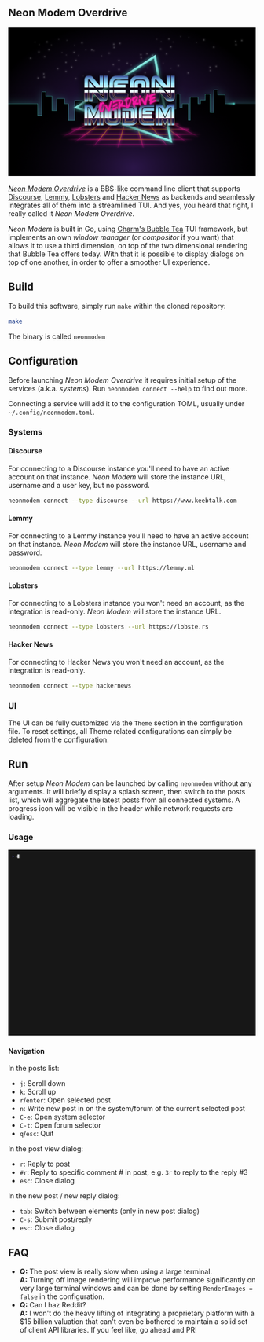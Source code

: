 Neon Modem Overdrive
--------------------

![Neon Modem Overdrive](splashscreen.png)

[*Neon Modem Overdrive*][neonmodem] is a BBS-like command line client that 
supports [Discourse][discourse], [Lemmy][lemmy], [Lobsters][lobsters] and 
[Hacker News][hackernews] as backends and seamlessly integrates all of them into 
a streamlined TUI. And yes, you heard that right, I really called it *Neon Modem 
Overdrive*.

*Neon Modem* is built in Go, using [Charm's Bubble Tea][bubbletea] TUI 
framework, but implements an own *window manager* (or *compositor* if you want) 
that allows it to use a third dimension, on top of the two dimensional rendering 
that Bubble Tea offers today. With that it is possible to display dialogs on top 
of one another, in order to offer a smoother UI experience.

[neonmodem]: https://neonmodem.com
[discourse]: https://github.com/discourse
[lemmy]: https://github.com/LemmyNet
[lobsters]: https://github.com/lobsters/lobsters
[hackernews]: https://news.ycombinator.com
[bubbletea]: https://github.com/charmbracelet/bubbletea


## Build

To build this software, simply run `make` within the cloned repository:

```sh
make
```

The binary is called `neonmodem`


## Configuration

Before launching *Neon Modem Overdrive* it requires initial setup of the 
services (a.k.a. *systems*). Run `neonmodem connect --help` to find out more.

Connecting a service will add it to the configuration TOML, usually under 
`~/.config/neonmodem.toml`.


### Systems

#### Discourse

For connecting to a Discourse instance you'll need to have an active account on 
that instance. *Neon Modem* will store the instance URL, username and a user 
key, but no password.

```sh
neonmodem connect --type discourse --url https://www.keebtalk.com
```


#### Lemmy

For connecting to a Lemmy instance you'll need to have an active account on that 
instance. *Neon Modem* will store the instance URL, username and password.

```sh
neonmodem connect --type lemmy --url https://lemmy.ml
```


#### Lobsters

For connecting to a Lobsters instance you won't need an account, as the 
integration is read-only. *Neon Modem* will store the instance URL.

```sh
neonmodem connect --type lobsters --url https://lobste.rs
```


#### Hacker News

For connecting to Hacker News you won't need an account, as the integration is 
read-only.

```sh
neonmodem connect --type hackernews
```


### UI

The UI can be fully customized via the `Theme` section in the configuration 
file. To reset settings, all Theme related configurations can simply be deleted 
from the configuration.


## Run

After setup *Neon Modem* can be launched by calling `neonmodem` without any 
arguments. It will briefly display a splash screen, then switch to the posts 
list, which will aggregate the latest posts from all connected systems. A 
progress icon will be visible in the header while network requests are loading.


### Usage

![Neon Modem Overdrive](neonmodem.gif)


#### Navigation

In the posts list:

- `j`: Scroll down
- `k`: Scroll up
- `r`/`enter`: Open selected post
- `n`: Write new post in on the system/forum of the current selected post
- `C-e`: Open system selector
- `C-t`: Open forum selector
- `q`/`esc`: Quit

In the post view dialog:

- `r`: Reply to post
- `#r`: Reply to specific comment # in post, e.g. `3r` to reply to the reply #3
- `esc`: Close dialog

In the new post / new reply dialog:

- `tab`: Switch between elements (only in new post dialog)
- `C-s`: Submit post/reply
- `esc`: Close dialog


## FAQ

- **Q:** The post view is really slow when using a large terminal.\
  **A:** Turning off image rendering will improve performance significantly on 
  very large terminal windows and can be done by setting `RenderImages = false` 
  in the configuration.
- **Q:** Can I haz Reddit?\
  **A:** I won't do the heavy lifting of integrating a proprietary platform with 
  a $15 billion valuation that can't even be bothered to maintain a solid set of 
  client API libraries. If you feel like, go ahead and PR!

